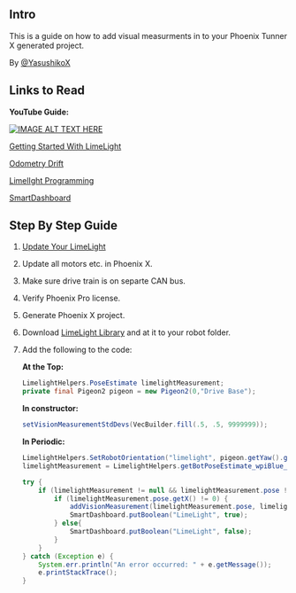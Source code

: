 ## Intro
This is a guide on how to add visual measurments in to your Phoenix Tunner X generated project.

By [@YasushikoX](https://github.com/YasushikoX)

## Links to Read
**YouTube Guide:**

[![IMAGE ALT TEXT HERE](https://i.ytimg.com/an_webp/VhXCXVQJOr0/mqdefault_6s.webp?du=3000&sqp=CJf3yb0G&rs=AOn4CLA5bS7o2BrbwrgW-5y2UyJQLob70w)](https://youtu.be/VhXCXVQJOr0)
    
[Getting Started With LimeLight](https://docs.limelightvision.io/docs/docs-limelight/getting-started/FRC/wiring)

[Odometry Drift](https://v6.docs.ctr-electronics.com/en/stable/docs/application-notes/update-frequency-impact.html#factors-that-impact-odometry)

[LimelIght Programming](https://docs.limelightvision.io/docs/docs-limelight/apis/limelight-lib)

[SmartDashboard](https://docs.wpilib.org/en/stable/docs/software/dashboards/smartdashboard/index.html#smartdashboard)

## Step By Step Guide
1.  [Update Your LimeLight](https://docs.limelightvision.io/docs/docs-limelight/getting-started/FRC/imaging)
2. Update all motors etc. in Phoenix X.
3. Make sure drive train is on separte CAN bus.
4. Verify Phoenix Pro license.
5. Generate Phoenix X project. 
6. Download [LimeLight Library](https://github.com/LimelightVision/limelightlib-wpijava) and at it to your robot folder.
7. Add the following to the code:

   **At the Top:**
     ```java
     LimelightHelpers.PoseEstimate limelightMeasurement;
     private final Pigeon2 pigeon = new Pigeon2(0,"Drive Base");
     ```
   **In constructor:**
     ```java
     setVisionMeasurementStdDevs(VecBuilder.fill(.5, .5, 9999999));
     ````
   
   **In Periodic:**
     ```java
     LimelightHelpers.SetRobotOrientation("limelight", pigeon.getYaw().getValueAsDouble(), 0, 0, 0, 0, 0); 
     limelightMeasurement = LimelightHelpers.getBotPoseEstimate_wpiBlue_MegaTag2("limelight");
     
     try {
         if (limelightMeasurement != null && limelightMeasurement.pose != null) {
             if (limelightMeasurement.pose.getX() != 0) {
                 addVisionMeasurement(limelightMeasurement.pose, limelightMeasurement.timestampSeconds);
                 SmartDashboard.putBoolean("LimeLight", true);
             } else{
                 SmartDashboard.putBoolean("LimeLight", false);
             }
         }
     } catch (Exception e) {
         System.err.println("An error occurred: " + e.getMessage());
         e.printStackTrace();
     }
     ```

